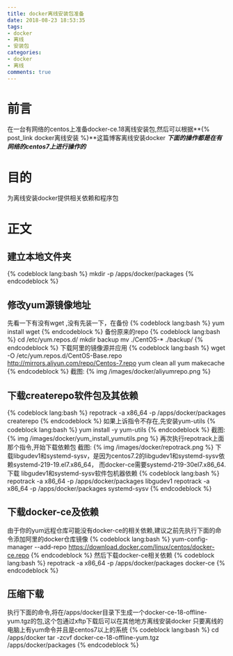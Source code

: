 ```yaml
---
title: docker离线安装包准备
date: 2018-08-23 18:53:35
tags:
- docker
- 离线
- 安装包
categories:
- docker
- 离线
comments: true
---
```

# 前言
在一台有网络的centos上准备docker-ce.18离线安装包,然后可以根据**{% post_link docker离线安装 %}**这篇博客离线安装docker
***下面的操作都是在有网络的centos7上进行操作的***

# 目的
为离线安装docker提供相关依赖和程序包
<!-- more -->
# 正文
## 建立本地文件夹
{% codeblock lang:bash %}
mkdir -p /apps/docker/packages
{% endcodeblock %}
## 修改yum源镜像地址
先看一下有没有wget ,没有先装一下，在备份
{% codeblock lang:bash %}
yum install wget
{% endcodeblock %}
备份原来的repo
{% codeblock lang:bash %}
cd /etc/yum.repos.d/
mkdir backup
mv ./CentOS-* ./backup/
{% endcodeblock %}
下载阿里的镜像源并应用
{% codeblock lang:bash %}
wget -O /etc/yum.repos.d/CentOS-Base.repo http://mirrors.aliyun.com/repo/Centos-7.repo
yum clean all
yum makecache
{% endcodeblock %}
截图:
{% img /images/docker/aliyumrepo.png %}
## 下载createrepo软件包及其依赖
{% codeblock lang:bash %}
repotrack -a x86_64 -p /apps/docker/packages createrepo
{% endcodeblock %}
如果上诉指令不存在,先安装yum-utils
{% codeblock lang:bash %}
yum install -y yum-utils
{% endcodeblock %}
截图:
{% img /images/docker/yum_install_yumutils.png %}
再次执行repotrack上面那个指令,开始下载依赖包
截图:
{% img /images/docker/repotrack.png %}
下载libgudev1和systemd-sysv，是因为centos7.2的libgudev1和systemd-sysv依赖systemd-219-19.el7.x86_64，
而docker-ce需要systemd-219-30el7.x86_64.下载 libgudev1和systemd-sysv软件包机器依赖
{% codeblock lang:bash %}
repotrack -a x86_64 -p /apps/docker/packages libgudev1
repotrack -a x86_64 -p /apps/docker/packages systemd-sysv
{% endcodeblock %}
## 下载docker-ce及依赖
由于你的yum远程仓库可能没有docker-ce的相关依赖,建议之前先执行下面的命令添加阿里的docker仓库镜像
{% codeblock lang:bash %}
yum-config-manager --add-repo https://download.docker.com/linux/centos/docker-ce.repo
{% endcodeblock %}
然后下载docker-ce相关依赖
{% codeblock lang:bash %}
repotrack -a x86_64 -p /apps/docker/packages docker-ce
{% endcodeblock %}
## 压缩下载
执行下面的命令,将在/apps/docker目录下生成一个docker-ce-18-offline-yum.tgz的包,这个包通过xftp下载后可以在其他地方离线安装docker
只要离线的电脑上有yum命令并且是centos7以上的系统
{% codeblock lang:bash %}
cd /apps/docker
tar -zcvf docker-ce-18-offline-yum.tgz /apps/docker/packages
{% endcodeblock %}




